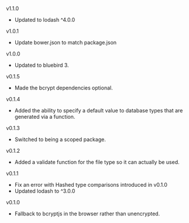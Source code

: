 v1.1.0

* Updated to lodash ^4.0.0

v1.0.1

* Update bower.json to match package.json

v1.0.0

* Updated to bluebird 3.

v0.1.5

* Made the bcrypt dependencies optional.

v0.1.4

* Added the ability to specify a default value to database types that are generated via a function.

v0.1.3

* Switched to being a scoped package.

v0.1.2

* Added a validate function for the file type so it can actually be used.

v0.1.1

* Fix an error with Hashed type comparisons introduced in v0.1.0
* Updated lodash to ^3.0.0

v0.1.0

* Fallback to bcryptjs in the browser rather than unencrypted.
